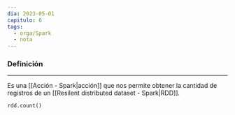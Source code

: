 ```yaml
---
dia: 2023-05-01
capitulo: 6
tags:
  - orga/Spark
  - nota
---
```

### Definición
---
Es una [[Acción - Spark|acción]] que nos permite obtener la cantidad de registros de un [[Resilent distributed dataset - Spark|RDD]].

``` python
rdd.count()
```